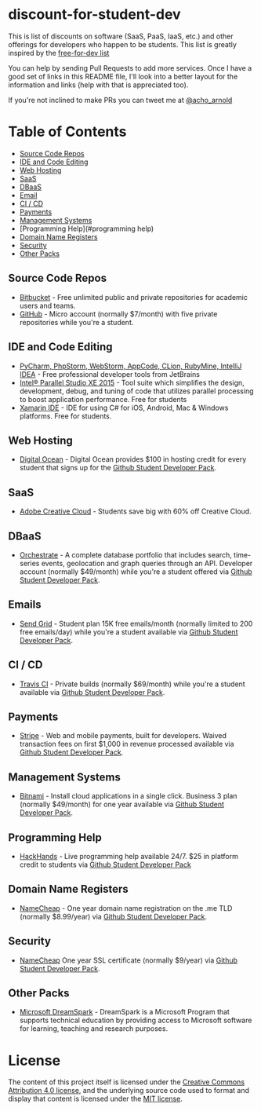 # discount-for-student-dev
This is list of discounts on software (SaaS, PaaS, IaaS, etc.) and other offerings for developers who happen to be students.
This list is greatly inspired by the [free-for-dev list](https://github.com/ripienaar/free-for-dev)

You can help by sending Pull Requests to add more services. Once I have a good set of links in this README file, I'll look into a better layout for the information and links (help with that is appreciated too).

If you're not inclined to make PRs you can tweet me at [@acho_arnold](https://twitter.com/acho_arnold)

Table of Contents
=================

  * [Source Code Repos](#source-code-repos)
  * [IDE and Code Editing](#ide-and-code-editing)
  * [Web Hosting](#web-hosting)
  * [SaaS](#saas)
  * [DBaaS](#dbaas)
  * [Email](#email)
  * [CI / CD](#ci--cd)
  * [Payments]($payments)
  * [Management Systems](#management-systems)
  * [Programming Help](#programming help)
  * [Domain Name Registers](#domain-name-registers)
  * [Security](#security)
  * [Other Packs](#other-packs)


## Source Code Repos

  * [Bitbucket](https://bitbucket.org/) - Free unlimited public and private repositories for academic users and teams.
  * [GitHub](https://education.github.com/pack) -  Micro account (normally $7/month) with five private repositories while you're a student.


## IDE and Code Editing

  * [PyCharm, PhpStorm, WebStorm, AppCode, CLion, RubyMine, IntelliJ IDEA](https://www.jetbrains.com/student/) - Free professional developer tools from JetBrains
  * [Intel® Parallel Studio XE 2015](https://software.intel.com/en-us/qualify-for-free-software/student) - Tool suite which simplifies the design, development, debug, and tuning of code that utilizes parallel processing to boost application performance. Free for students
  * [Xamarin IDE](http://xamarin.com/student) - IDE for using C# for iOS, Android, Mac & Windows platforms. Free for students.

## Web Hosting

  * [Digital Ocean](https://www.digitalocean.com) - Digital Ocean provides $100 in hosting credit for every student that signs up for the [Github Student Developer Pack](https://education.github.com/pack).

## SaaS
  * [Adobe Creative Cloud](http://www.adobe.com/creativecloud/buy/students.html) - Students save big with 60% off Creative Cloud.

## DBaaS

  * [Orchestrate](https://orchestrate.io/) - A complete database portfolio that includes search, time-series events, geolocation and graph queries through an API. Developer account (normally $49/month) while you're a student offered via [Github Student Developer Pack](https://education.github.com/pack).

## Emails

  * [Send Grid](https://sendgrid.com/partner/github-education) - Student plan 15K free emails/month (normally limited to 200 free emails/day) while you're a student available via [Github Student Developer Pack](https://education.github.com/pack).

## CI / CD
 * [Travis CI](https://travis-ci.org) - Private builds (normally $69/month) while you're a student available via [Github Student Developer Pack](https://education.github.com/pack).

## Payments

  * [Stripe](https://stripe.com/) - Web and mobile payments, built for developers. Waived transaction fees on first $1,000 in revenue processed available via [Github Student Developer Pack](https://education.github.com/pack).

## Management Systems

  * [Bitnami](https://bitnami.com) - Install cloud applications in a single click. Business 3 plan (normally $49/month) for one year available via [Github Student Developer Pack](https://education.github.com/pack).

## Programming Help

  * [HackHands](https://hackhands.com/education/) - Live programming help available 24/7. $25 in platform credit to students via [Github Student Developer Pack](https://education.github.com/pack)

## Domain Name Registers

  * [NameCheap](nic.me) -  One year domain name registration on the .me TLD (normally $8.99/year) via [Github Student Developer Pack](https://education.github.com/pack).

## Security

  * [NameCheap](https://namecheap.com/) One year SSL certificate (normally $9/year) via [Github Student Developer Pack](https://education.github.com/pack).


## Other Packs

  * [Microsoft DreamSpark](https://www.dreamspark.com/Student/Default.aspx) - DreamSpark is a Microsoft Program that supports technical education by providing access to Microsoft software for learning, teaching and research purposes.



# License
The content of this project itself is licensed under the [Creative Commons Attribution 4.0 license](http://creativecommons.org/licenses/by/4.0/legalcode), and the underlying source code used to format and display that content is licensed under the [MIT license](http://opensource.org/licenses/mit-license.php).